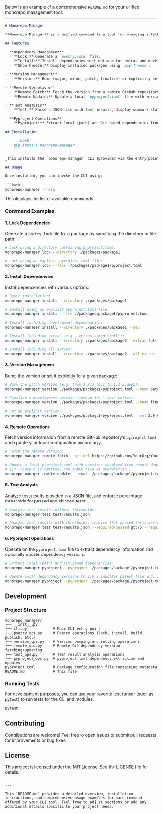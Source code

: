 Below is an example of a comprehensive `README.md` for your unified monorepo management tool:

---

```markdown
# Monorepo Manager

**Monorepo Manager** is a unified command-line tool for managing a Python monorepo that contains multiple standalone packages, each with its own `pyproject.toml`. It consolidates several common tasks—including dependency management, version bumping, remote dependency resolution, test analysis, and project configuration updates—into one robust CLI.

## Features

- **Dependency Management**  
  - **Lock:** Generate a `poetry.lock` file.
  - **Install:** Install dependencies with options for extras and development dependencies.
  - **Show Freeze:** Display installed packages using `pip freeze`.

- **Version Management**  
  - **Version:** Bump (major, minor, patch, finalize) or explicitly set package versions in `pyproject.toml`.

- **Remote Operations**  
  - **Remote Fetch:** Fetch the version from a remote GitHub repository’s `pyproject.toml`.
  - **Remote Update:** Update a local `pyproject.toml` file with version information from remote Git dependencies.

- **Test Analysis**  
  - **Test:** Parse a JSON file with test results, display summary statistics, and evaluate threshold conditions.

- **Pyproject Operations**  
  - **Pyproject:** Extract local (path) and Git-based dependencies from a `pyproject.toml` file and optionally update dependency versions.

## Installation

    ```bash
    pip install monorepo-manager
    ```

_This installs the `monorepo-manager` CLI (provided via the entry point `monorepo-manager`) into your system PATH._

## Usage

Once installed, you can invoke the CLI using:

```bash
monorepo-manager --help
```

This displays the list of available commands.

### Command Examples

#### 1. Lock Dependencies

Generate a `poetry.lock` file for a package by specifying the directory or file path:

```bash
# Lock using a directory containing pyproject.toml:
monorepo-manager lock --directory ./packages/package1

# Lock using an explicit pyproject.toml file:
monorepo-manager lock --file ./packages/package1/pyproject.toml
```

#### 2. Install Dependencies

Install dependencies with various options:

```bash
# Basic installation:
monorepo-manager install --directory ./packages/package1

# Install using an explicit pyproject.toml file:
monorepo-manager install --file ./packages/package1/pyproject.toml

# Install including development dependencies:
monorepo-manager install --directory ./packages/package1 --dev

# Install including extras (e.g., extras named "full"):
monorepo-manager install --directory ./packages/package2 --extras full

# Install including all extras:
monorepo-manager install --directory ./packages/package2 --all-extras
```

#### 3. Version Management

Bump the version or set it explicitly for a given package:

```bash
# Bump the patch version (e.g. from 1.2.3.dev1 to 1.2.3.dev2):
monorepo-manager version ./packages/package1/pyproject.toml --bump patch

# Finalize a development version (remove the ".dev" suffix):
monorepo-manager version ./packages/package1/pyproject.toml --bump finalize

# Set an explicit version:
monorepo-manager version ./packages/package1/pyproject.toml --set 2.0.0.dev1
```

#### 4. Remote Operations

Fetch version information from a remote GitHub repository’s `pyproject.toml` and update your local configuration accordingly.

```bash
# Fetch the remote version:
monorepo-manager remote fetch --git-url https://github.com/YourOrg/YourRepo.git --branch main --subdir "src/"

# Update a local pyproject.toml with versions resolved from remote dependencies.
# (If --output is omitted, the input file is overwritten.)
monorepo-manager remote update --input ./packages/package1/pyproject.toml --output ./packages/package1/pyproject.updated.toml
```

#### 5. Test Analysis

Analyze test results provided in a JSON file, and enforce percentage thresholds for passed and skipped tests:

```bash
# Analyze test results without thresholds:
monorepo-manager test test-results.json

# Analyze test results with thresholds: require that passed tests are greater than 75% and skipped tests are less than 20%:
monorepo-manager test test-results.json --required-passed gt:75 --required-skipped lt:20
```

#### 6. Pyproject Operations

Operate on the `pyproject.toml` file to extract dependency information and optionally update dependency versions:

```bash
# Extract local (path) and Git-based dependencies:
monorepo-manager pyproject --pyproject ./packages/package1/pyproject.toml

# Update local dependency versions to 2.0.0 (updates parent file and, if possible, each dependency's own pyproject.toml):
monorepo-manager pyproject --pyproject ./packages/package1/pyproject.toml --update-version 2.0.0
```

## Development

### Project Structure

```
monorepo_manager/
├── __init__.py
├── cli.py            # Main CLI entry point
├── poetry_ops.py     # Poetry operations (lock, install, build, publish, etc.)
├── version_ops.py    # Version bumping and setting operations
├── remote_ops.py     # Remote Git dependency version fetching/updating
├── test_ops.py       # Test result analysis operations
└── pyproject_ops.py  # pyproject.toml dependency extraction and updates
pyproject.toml        # Package configuration file containing metadata
README.md             # This file
```

### Running Tests

For development purposes, you can use your favorite test runner (such as `pytest`) to run tests for the CLI and modules.

```bash
pytest
```

## Contributing

Contributions are welcome! Feel free to open issues or submit pull requests for improvements or bug fixes.

## License

This project is licensed under the MIT License. See the [LICENSE](LICENSE) file for details.
```

---

This `README.md` provides a detailed overview, installation instructions, and comprehensive usage examples for each command offered by your CLI tool. Feel free to adjust sections or add any additional details specific to your project needs.